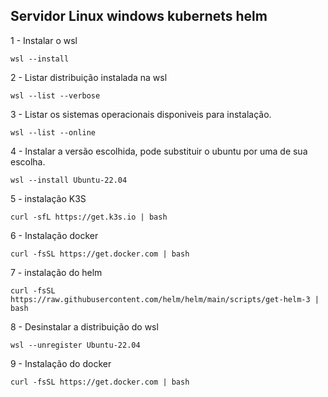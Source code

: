 ## Servidor Linux windows kubernets helm


1 - Instalar o wsl
```
wsl --install
```
2 - Listar distribuição instalada na wsl
```
wsl --list --verbose
```

3 - Listar os sistemas operacionais disponiveis para instalação.
```
wsl --list --online
```
4 - Instalar a versão escolhida, pode substituir o ubuntu por uma de sua escolha.
```
wsl --install Ubuntu-22.04
```

5 - instalação K3S
```
curl -sfL https://get.k3s.io | bash
```

6 - Instalação docker
```
curl -fsSL https://get.docker.com | bash
```

7 - instalação do helm
```
curl -fsSL https://raw.githubusercontent.com/helm/helm/main/scripts/get-helm-3 | bash
```

8 - Desinstalar a distribuição do wsl
```
wsl --unregister Ubuntu-22.04
```

9 - Instalação do docker
```
curl -fsSL https://get.docker.com | bash
```

